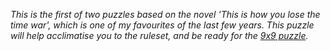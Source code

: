 *This is the first of two puzzles based on the novel 'This is how you lose the time war', which is one of my favourites of the last few years. This puzzle will help acclimatise you to the ruleset, and be ready for the [9x9 puzzle](full-puzzle-url).*